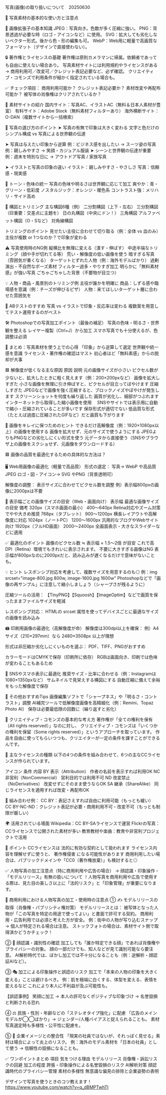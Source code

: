 写真(画像)の取り扱いについて　20250630

🎯 写真素材の基本的な使い方と注意点

🧾 画像拡張子の基本知識
JPEG：写真向き。色数が多く圧縮に強い。
PNG：背景透過が必要な時（ロゴ・アイコンなど）に使用。
SVG：拡大しても劣化しないベクター形式。後から色・形の編集も可。
WebP：Web用に軽量で高画質なフォーマット（デザインで直接使わない）。

🔒 著作権とライセンスの基礎
著作権は原則カメラマンに帰属。依頼者であっても自由に使えない場合あり。
写真素材サイトには利用規約やライセンスがある
→ 商用利用可／改変可／クレジット表記必要など、必ず確認。
クリエイティブ・コモンズで利用条件が細かく指定されている場合も。

✅ チェック項目：
商用利用可能か？
クレジット表記必要か？
素材改変や再配布可能か？
被写体の肖像権はクリアされているか？

📂 素材サイトの紹介
国内サイト：写真AC、イラストAC（無料＆日本人素材が豊富）
有料サイト：Adobe Stock（無料素材フィルターあり）
海外横断サイト：O-DAN（複数サイトから一括検索）

📸 写真の選び方のポイント
➤ 写真の有無で印象は大きく変わる
文字と色だけのシンプル構成 vs 写真による世界観の伝達

➤ 写真は与えたい印象から逆算
例：ビジネス感を出したい → スーツ姿の写真
例：親しみやすさ → 笑顔・カジュアル服装
➤ シーンと世界観の伝達が重要
例：週末を特別な日に → アウトドア写真 / 家族写真

➤ イラストと写真の印象の違い
イラスト：親しみやすさ・やさしさ
写真：信頼感・現実感

🎨 トーン・色味の統一
写真の色味や明るさは世界観に応じて加工
爽やか：青・グリーン・低彩度
ノスタルジック：オレンジ・暖色系
コントラスト強：メリハリ・サイド高め

📐 構図とトリミング
主な構図6種（例）
二分割構図（上下・左右）
三分割構図（🟨重要：交差点に主題を）
日の丸構図（中央にドン！）
三角構図
アルファベット構図（O・Sなど）
対角線構図

トリミングのポイント
見せたい主役に合わせて切り取る（例：全体 vs 皿のみ）
主役が複数 or 1つなのか？で印象が変わる

⚠️ 写真使用時のNG例
縦横比を無理に変える（潰す・伸ばす）
中途半端なトリミング（顔や手が切れてる等）
荒い・解像度の低い画像を使う
暗すぎる写真（雰囲気が重くなる）
ターゲットとずれた人物（例：海外モデルばかり）
過剰演出・不自然なポーズ素材
フィルター過多・やりすぎ加工
明らかに「無料素材感」が強い写真
ごちゃごちゃした背景（不要物が目立つ）

💡 人物・商品・風景別のトリミング例
主役が誰かを明確に
商品：しずる感や臨場感を意識（例：チーズが伸びるピザ）
人物：来てほしいターゲット層に合わせた雰囲気を

🧪 ABテストのすすめ
写真 vs イラストで印象・反応率は変わる
複数案を用意してテスト運用するのがベスト

🛠️ Photoshopでの写真加工ポイント（最後の補足）
写真の色味・明るさ・世界観を整える
レイヤー複製（Ctrl+J）から加工
スマホ写真でも十分使えるが、色調整は必須

📌 まとめ：写真素材を使う上での心得
「印象」から逆算して選定
世界観や統一感を意識
ライセンス・著作権の確認はマスト
初心者ほど「無料素感」からの脱却が大事


🟥 解像度が低くなる主な原因
原因	                                        説明
元の画像サイズが小さい	                ピクセル数が少ないと、拡大したときに粗く見えます（例：200×200pxなど）
画像を拡大しすぎた	                    小さな画像を無理に引き伸ばすと、ピクセルが目立ってぼやけます
圧縮しすぎた	                        JPEGなどで画像を強く圧縮すると、ブロックノイズやぼやけが発生します
スクリーンショットを何度も繰り返した	  画質が劣化し、細部がつぶれます
インターネットから取得した縮小画像を使用　 SNSやサイトでは表示用に自動で縮小・圧縮されていることが多いです
保存形式が適切でない	                 低品質な形式（たとえば過度に圧縮されたGIFなど）だと画質も下がります

🧠 画像をキレイに保つためのヒント
できるだけ高解像度（例：1920×1080px以上）の画像を使用する
画像を拡大せず、元のサイズで使うようにする
JPEGよりもPNGなどの劣化しにくい形式を使う
元データから直接使う（SNSやブラウザ上の画像をスクショせず、元画像をダウンロードする）

🟥 画像の品質を最適化するための具体的な方法は？

🖥️ Web用画像の最適化（軽量で高品質）
形式の選定：
写真→ WebP や高品質JPEG
ロゴ・図・アイコン→ SVG やPNG（背景透明可）

解像度の調整：
表示サイズに合わせてピクセル数を調整 例）表示幅800pxの画像に2000pxは不要

📐 表示幅ごとの画像サイズの目安（Web・画面向け）
表示幅	                    最適な画像サイズの目安	    備考
320px（スマホ画面の最小）	400～640px	            Retina対応やズーム対策でやや大きめ推奨
768px（タブレット）	        900～1200px	            横長レイアウトや高解像度に対応
1024px（ノートPC）	        1200～1600px	        汎用的なブログやWebサイト向け
1920px（フルHD画面）	    2000～2400px	        全画面表示・大きなスライダーなどに適用

✅ 最適化のポイント
画像のピクセル数 ≒ 表示幅 × 1.5〜2倍 が目安 これで高DPI（Retina）環境でもきれいに表示されます。
不要に大きすぎる画像はNG 表示幅が800pxなのに2000pxだと、読み込みが遅くなるだけで意味がないことも。

💡 ヒント
レスポンシブ対応を考慮して、複数サイズを用意するのも◎ 例：img srcset="image-800.jpg 800w, image-1600.jpg 1600w"
Photoshopなどで「画像の再サンプル」に注意して縮小しましょう（シャープさが残るように）


圧縮ツールの活用：
【TinyPNG】【Squoosh】【ImageOptim】などで画質を保ったままファイルサイズを軽減

レスポンシブ対応：
HTMLの srcset 属性を使ってデバイスごとに最適なサイズの画像を読み込み

🖨️ 印刷用画像の最適化（高解像度が命）
解像度は300dpi以上を確保：
例）A4サイズ（210×297mm）なら 2480×3508px 以上が理想

形式は非圧縮か劣化しにくいものを選ぶ：
PDF、TIFF、PNGがおすすめ

カラーモードはCMYKで保存（印刷所に依存）
RGBは画面向き、印刷では色味が変わることもあるため

📱 SNSやスマホ表示に最適化
推奨サイズ・比率に合わせる（例：Instagramは1080×1350pxなど）
サムネイルで見栄えする構図にする
自動圧縮に備えて余裕をもった解像度で保存

🎯 その他おすすめTips
画像編集ソフトで「シャープネス」や「明るさ・コントラスト」調整
AI補完ツールで低解像度画像を高精細化（例：Remini、Topaz Photo AI）
保存は必要最低限の回数に（繰り返すと劣化）


🎨 クリエイティブ・コモンズの基本的な考え方
著作権が「全ての権利を保有（All rights reserved）」なのに対し、 クリエイティブ・コモンズは「いくつかの権利を保留（Some rights reserved）」というアプローチを取っています。 
作品を自由に使ってもらいつつも、クリエイターが一定の条件を課すことができるんです。

📜 主なライセンスの種類
以下の4つの条件を組み合わせて、6つの主なCCライセンスが作られています。

アイコン	    条件	                    内容
BY	        表示（Attribution）	        作者の名前を表示すれば利用OK
NC	        非営利（NonCommercial）	    営利目的では利用不可
ND	        改変禁止（NoDerivatives）	改変せずにそのまま使うならOK
SA	        継承（ShareAlike）	        同じライセンスを適用すれば改変・再配布OK

🔑 組み合わせ例：
CC BY：表記さえすれば自由に利用可能（もっとも緩い）
CC BY-NC-ND：クレジット表記が必要・商用利用不可・改変不可（もっとも制限が厳しい）

🌍 活用されている場面
Wikipedia：CC BY-SAライセンスで運営
Flickrの写真：CCライセンスで公開された素材が多い
教育教材や楽曲：教育や非営利プロジェクトで活用

🧭 ポイント
CCライセンスは 法的に有効な契約として扱われます
ライセンス内容を理解せずに使うと、 著作権侵害 になる可能性があります
商用利用したい場合は、パブリックドメインや「CC0（著作権放棄）」も検討すると◎


✅ 人物写真の加工注意点（特に商用利用や広告の場合）
→ 顔認識・印象操作・「モデルリリース」有無の扱いについて 
！人物写真を商用利用や広告で使用する際は、見た目の美しさ以上に「法的リスク」と「印象管理」が重要になります。

👤 商用利用における人物写真の加工・使用時の注意点
① ✍️ モデルリリースの取得（肖像権・パブリシティ権対策）
モデルリリースとは： 被写体となった人物が「この写真を特定の用途で使ってよい」と書面で許可する契約。
商用利用・広告利用では必須と考えた方が安全。
例：街中の人物が写り込むスナップ → 個人が特定される場合は注意。
ストックフォトの場合は、素材サイト側で取得済かどうかチェック！

② 🧠 顔認識・識別性の確認
加工しても「誰か特定できる顔」であれば肖像権やプライバシーの対象。
顔の一部だけでも、知人などが見て識別可能なら要注意。
AI解析時代では、ぼかし加工では不十分になることも（例：逆解析・顔認証AIなど）。

③ 🎭 加工による印象操作と誤認のリスク
加工で「本来の人物の印象を大きく変える」ことは避けるべき。
例：肌を極端に白くする、体型を変える、表情を変えるなど
これにより本人に不利益が及ぶ可能性も。

【誤認事例】 笑顔に加工 → 本人の許可なくポジティブな印象づけ → 名誉毀損と判断される恐れ

④ ⚖️ 民族・性別・年齢などの「ステレオタイプ強化」に配慮
「広告のメインモデルが◯◯ばかり」→ ジェンダー/人種バイアスと捉えられることも。
素材写真選定時も多様性・公平性に配慮を。

⑤ 🏢 企業イメージとの整合性
「現実の社員ではないが、それっぽく見せる」素材は場合によって炎上のリスク。
例：海外のモデル素材を「日本の社員」として使う → 信頼性の毀損になることも。

✅ ワンポイントまとめ
項目	                気をつける理由
モデルリリース	    肖像権・訴訟リスクの回避
加工の程度	        誇張・印象操作による名誉毀損のリスク
AI解析対策	        顔認識時代のプライバシー管理
素材の多様性	    無意識な偏見の排除と企業姿勢の表明


デザインで写真を使うときのコツ教えます！
https://www.youtube.com/watch?v=q_dBMPTwhTI
